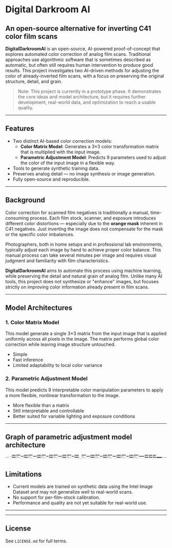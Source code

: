 # Digital Darkroom AI 
## An open-source alternative for inverting C41 color film scans

**DigitalDarkroomAI** is an open-source, AI-powered proof-of-concept that explores automated color correction of analog film scans. Traditional approaches use algorithmic software that is sometimes described as automatic, but often still requires human intervention to produce good results. This project investigates two AI-driven methods for adjusting the color of already-inverted film scans, with a focus on preserving the original structure, detail, and grain.

> Note: This project is currently in a prototype phase. It demonstrates the core ideas and model architecture, but it requires further development, real-world data, and optimization to reach a usable quality.

---

## Features

- Two distinct AI-based color correction models:  
  - **Color Matrix Model**: Generates a 3×3 color transformation matrix that is multiplied with the input image.  
  - **Parametric Adjustment Model**: Predicts 9 parameters used to adjust the color of the input image in a flexible way.  
- Tools to generate synthetic training data.  
- Preserves analog detail — no image synthesis or image generation.  
- Fully open-source and reproducible.

---

## Background

Color correction for scanned film negatives is traditionally a manual, time-consuming process. Each film stock, scanner, and exposure introduces different color distortions — especially due to the **orange mask** inherent in C41 negatives. Just inverting the image does not compensate for the mask or the specific color imbalances.

Photographers, both in home setups and in professional lab environments, typically adjust each image by hand to achieve proper color balance. This manual process can take several minutes per image and requires visual judgment and familiarity with film characteristics.

**DigitalDarkroomAI** aims to automate this process using machine learning, while preserving the detail and natural grain of analog film. Unlike many AI tools, this project does not synthesize or "enhance" images, but focuses strictly on improving color information already present in film scans.

---

## Model Architectures

### 1. Color Matrix Model

This model generate a single 3×3 matrix from the input image that is applied uniformly across all pixels in the image. The matrix performs global color correction while leaving image structure untouched.

- Simple
- Fast inference
- Limited adaptability to local color variance

### 2. Parametric Adjustment Model

This model predicts 9 interpretable color manipulation parameters to apply a more flexible, nonlinear transformation to the image.

- More flexible than a matrix
- Still interpretable and controllable
- Better suited for variable lighting and exposure conditions

---

## Graph of parametric adjustment model architecture
![Model Architecture](images/trained_model_2025-06-15_05-18-22.keras.svg)


## Limitations

- Current models are trained on synthetic data using the Intel Image Dataset and may not generalize well to real-world scans.
- No support for per-film-stock calibration.
- Performance and quality are not yet suitable for real-world use.

---

---

## License

See `LICENSE.md` for full terms.